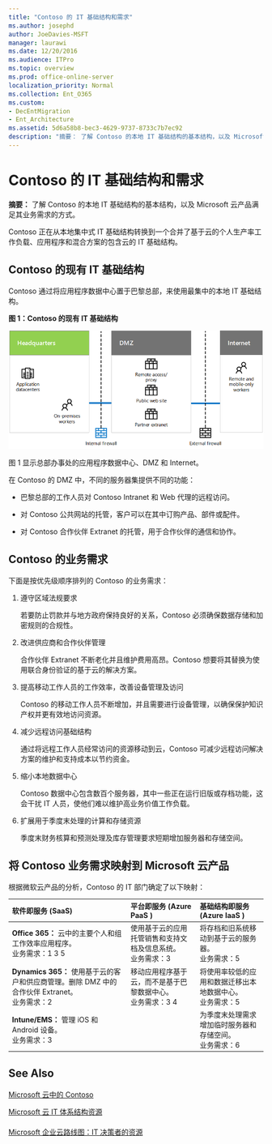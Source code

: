 ```yaml
---
title: "Contoso 的 IT 基础结构和需求"
ms.author: josephd
author: JoeDavies-MSFT
manager: laurawi
ms.date: 12/20/2016
ms.audience: ITPro
ms.topic: overview
ms.prod: office-online-server
localization_priority: Normal
ms.collection: Ent_O365
ms.custom:
- DecEntMigration
- Ent_Architecture
ms.assetid: 5d6a58b8-bec3-4629-9737-8733c7b7ec92
description: "摘要： 了解 Contoso 的本地 IT 基础结构的基本结构，以及 Microsoft 云产品满足其业务需求的方式。"
---
```


# Contoso 的 IT 基础结构和需求

 **摘要：** 了解 Contoso 的本地 IT 基础结构的基本结构，以及 Microsoft 云产品满足其业务需求的方式。
  
Contoso 正在从本地集中式 IT 基础结构转换到一个合并了基于云的个人生产率工作负载、应用程序和混合方案的包含云的 IT 基础结构。
  
## Contoso 的现有 IT 基础结构

Contoso 通过将应用程序数据中心置于巴黎总部，来使用最集中的本地 IT 基础结构。
  
**图 1：Contoso 的现有 IT 基础结构**

![Contoso 的现有 IT 基础结构](images/25069364-faeb-4c82-88c4-ef578c6b4e93.png)
  
图 1 显示总部办事处的应用程序数据中心、DMZ 和 Internet。
  
在 Contoso 的 DMZ 中，不同的服务器集提供不同的功能：
  
- 巴黎总部的工作人员对 Contoso Intranet 和 Web 代理的远程访问。
    
- 对 Contoso 公共网站的托管，客户可以在其中订购产品、部件或配件。
    
- 对 Contoso 合作伙伴 Extranet 的托管，用于合作伙伴的通信和协作。
    
## Contoso 的业务需求

下面是按优先级顺序排列的 Contoso 的业务需求：
  
1. 遵守区域法规要求
    
    若要防止罚款并与地方政府保持良好的关系，Contoso 必须确保数据存储和加密规则的合规性。
    
2. 改进供应商和合作伙伴管理
    
    合作伙伴 Extranet 不断老化并且维护费用高昂。Contoso 想要将其替换为使用联合身份验证的基于云的解决方案。
    
3. 提高移动工作人员的工作效率，改善设备管理及访问
    
    Contoso 的移动工作人员不断增加，并且需要进行设备管理，以确保保护知识产权并更有效地访问资源。
    
4. 减少远程访问基础结构
    
    通过将远程工作人员经常访问的资源移动到云，Contoso 可减少远程访问解决方案的维护和支持成本以节约资金。
    
5. 缩小本地数据中心
    
    Contoso 数据中心包含数百个服务器，其中一些正在运行旧版或存档功能，这会干扰 IT 人员，使他们难以维护高业务价值工作负载。
    
6. 扩展用于季度末处理的计算和存储资源
    
    季度末财务核算和预测处理及库存管理要求短期增加服务器和存储空间。
    
## 将 Contoso 业务需求映射到 Microsoft 云产品

根据微软云产品的分析，Contoso 的 IT 部门确定了以下映射：
  
|**软件即服务 (SaaS)**|**平台即服务 (Azure PaaS )**|**基础结构即服务 (Azure IaaS )**|
|:-----|:-----|:-----|
|**Office 365：** 云中的主要个人和组工作效率应用程序。 <br/> 业务需求：1 3 5  <br/> |使用基于云的应用托管销售和支持文档及信息系统。  <br/> 业务需求：3  <br/> |将存档和旧系统移动到基于云的服务器。  <br/> 业务需求：5  <br/> |
|**Dynamics 365：** 使用基于云的客户和供应商管理。删除 DMZ 中的合作伙伴 Extranet。 <br/> 业务需求：2  <br/> |移动应用程序基于云，而不是基于巴黎数据中心。  <br/> 业务需求：3 4  <br/> |将使用率较低的应用和数据迁移出本地数据中心。  <br/> 业务需求：5  <br/> |
|**Intune/EMS：** 管理 iOS 和 Android 设备。 <br/> 业务需求：3  <br/> ||为季度末处理需求增加临时服务器和存储空间。  <br/> 业务需求：6  <br/> |
   
## See Also

#### 

[Microsoft 云中的 Contoso](contoso-in-the-microsoft-cloud.md)
  
[Microsoft 云 IT 体系结构资源](microsoft-cloud-it-architecture-resources.md)
#### 

[Microsoft 企业云路线图：IT 决策者的资源](https://sway.com/FJ2xsyWtkJc2taRD)

